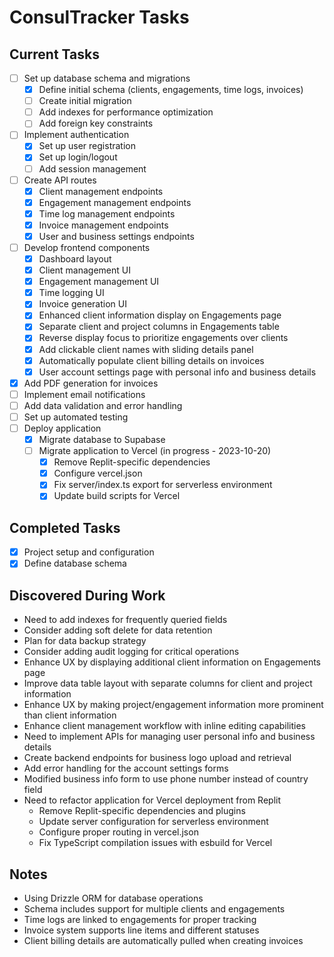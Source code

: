 # ConsulTracker Tasks

## Current Tasks
- [ ] Set up database schema and migrations
  - [x] Define initial schema (clients, engagements, time logs, invoices)
  - [ ] Create initial migration
  - [ ] Add indexes for performance optimization
  - [ ] Add foreign key constraints
- [ ] Implement authentication
  - [x] Set up user registration
  - [x] Set up login/logout
  - [ ] Add session management
- [ ] Create API routes
  - [x] Client management endpoints
  - [x] Engagement management endpoints
  - [x] Time log management endpoints
  - [x] Invoice management endpoints
  - [x] User and business settings endpoints
- [ ] Develop frontend components
  - [x] Dashboard layout
  - [x] Client management UI
  - [x] Engagement management UI
  - [x] Time logging UI
  - [x] Invoice generation UI
  - [x] Enhanced client information display on Engagements page
  - [x] Separate client and project columns in Engagements table
  - [x] Reverse display focus to prioritize engagements over clients
  - [x] Add clickable client names with sliding details panel
  - [x] Automatically populate client billing details on invoices
  - [x] User account settings page with personal info and business details
- [x] Add PDF generation for invoices
- [ ] Implement email notifications
- [ ] Add data validation and error handling
- [ ] Set up automated testing
- [ ] Deploy application
  - [x] Migrate database to Supabase
  - [ ] Migrate application to Vercel (in progress - 2023-10-20)
    - [x] Remove Replit-specific dependencies
    - [x] Configure vercel.json
    - [x] Fix server/index.ts export for serverless environment
    - [x] Update build scripts for Vercel

## Completed Tasks
- [x] Project setup and configuration
- [x] Define database schema

## Discovered During Work
- Need to add indexes for frequently queried fields
- Consider adding soft delete for data retention
- Plan for data backup strategy
- Consider adding audit logging for critical operations
- Enhance UX by displaying additional client information on Engagements page
- Improve data table layout with separate columns for client and project information
- Enhance UX by making project/engagement information more prominent than client information
- Enhance client management workflow with inline editing capabilities
- Need to implement APIs for managing user personal info and business details
- Create backend endpoints for business logo upload and retrieval
- Add error handling for the account settings forms
- Modified business info form to use phone number instead of country field
- Need to refactor application for Vercel deployment from Replit
  - Remove Replit-specific dependencies and plugins
  - Update server configuration for serverless environment
  - Configure proper routing in vercel.json
  - Fix TypeScript compilation issues with esbuild for Vercel

## Notes
- Using Drizzle ORM for database operations
- Schema includes support for multiple clients and engagements
- Time logs are linked to engagements for proper tracking
- Invoice system supports line items and different statuses 
- Client billing details are automatically pulled when creating invoices 